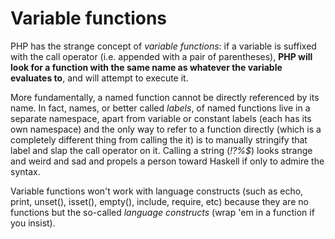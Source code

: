# Variable functions

PHP has the strange concept of *variable functions*: if a variable is suffixed with the call operator (i.e. appended with a pair of parentheses), **PHP will look for a function with the same name as whatever the variable evaluates to**, and will attempt to execute it.

More fundamentally, a named function cannot be directly referenced by its name. In fact, names, or better called *labels*, of named functions live in a separate namespace, apart from variable or constant labels (each has its own namespace) and the only way to refer to a function directly (which is a completely different thing from calling the it) is to manually stringify that label and slap the call operator on it. Calling a string (*!?%$*) looks strange and weird and sad and propels a person toward Haskell if only to admire the syntax.

Variable functions won't work with language constructs (such as echo, print, unset(), isset(), empty(), include, require, etc) because they are no functions but the so-called *language constructs* (wrap 'em in a function if you insist).
